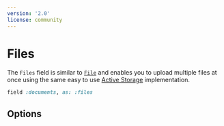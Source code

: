 ```yaml
---
version: '2.0'
license: community
---
```


# Files

The `Files` field is similar to [`File`](./file) and enables you to upload multiple files at once using the same easy to use [Active Storage](https://edgeguides.rubyonrails.org/active_storage_overview.html) implementation.

```ruby
field :documents, as: :files
```

## Options
<!--@include: ./common/file_options_common.md-->

<!--@include: ./common/file_other_common.md-->
